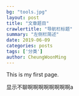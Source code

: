 ```yaml
---
bg: "tools.jpg"
layout: post
title: "文章题目"
crawlertitle: "导航栏标题"
summary: "左侧栏简述"
date: 2019-06-09
categories: posts
tags: ['分类']
author: CheungWoonMing
---
```


This is my first page.

 显示不聊啊啊啊啊啊啊啊啊a

